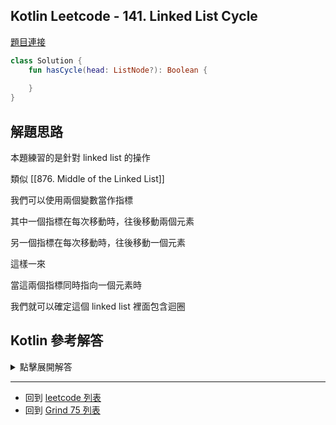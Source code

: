 ## Kotlin Leetcode - 141. Linked List Cycle

[題目連接](https://leetcode.com/problems/linked-list-cycle/)

```kotlin
class Solution {
    fun hasCycle(head: ListNode?): Boolean {
        
    }
}
```

## 解題思路

本題練習的是針對 linked list 的操作

類似 [[876. Middle of the Linked List]]

我們可以使用兩個變數當作指標

其中一個指標在每次移動時，往後移動兩個元素

另一個指標在每次移動時，往後移動一個元素

這樣一來

當這兩個指標同時指向一個元素時

我們就可以確定這個 linked list 裡面包含迴圈

## Kotlin 參考解答

<details>
  <summary markdown='span'>點擊展開解答</summary>
    
```kotlin
class Solution {
    fun hasCycle(head: ListNode?): Boolean {
        var fast = head?.next
        var slow = head
        while (fast != null && fast.next != null) {
            slow = slow?.next
            fast = fast?.next?.next
            if (slow == fast) {
                return true
            }
        }
        return false
    }
}
```

</details>

------

- 回到 [leetcode 列表](index.md)
- 回到 [Grind 75 列表](grind75.md)
